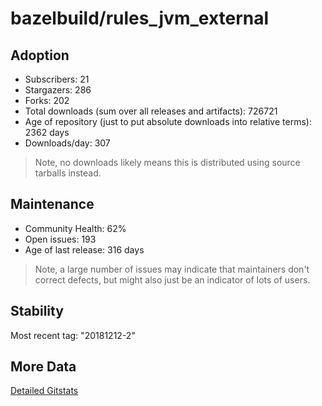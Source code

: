 # bazelbuild/rules_jvm_external

## Adoption

- Subscribers: 21
- Stargazers: 286
- Forks: 202
- Total downloads (sum over all releases and artifacts): 726721
- Age of repository (just to put absolute downloads into relative terms): 2362 days
- Downloads/day: 307

> Note, no downloads likely means this is distributed using source tarballs instead.

## Maintenance

- Community Health: 62%
- Open issues: 193
- Age of last release: 316 days

> Note, a large number of issues may indicate that maintainers don't correct defects, but might also
> just be an indicator of lots of users.

## Stability

Most recent tag: "20181212-2"

## More Data

[Detailed Gitstats](/bazel-catalog/gitstats/bazelbuild/rules_jvm_external)

